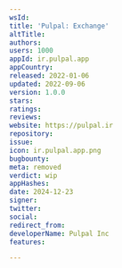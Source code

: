 ```yaml
---
wsId: 
title: 'Pulpal: Exchange'
altTitle: 
authors: 
users: 1000
appId: ir.pulpal.app
appCountry: 
released: 2022-01-06
updated: 2022-09-06
version: 1.0.0
stars: 
ratings: 
reviews: 
website: https://pulpal.ir
repository: 
issue: 
icon: ir.pulpal.app.png
bugbounty: 
meta: removed
verdict: wip
appHashes: 
date: 2024-12-23
signer: 
twitter: 
social: 
redirect_from: 
developerName: Pulpal Inc
features: 

---
```


